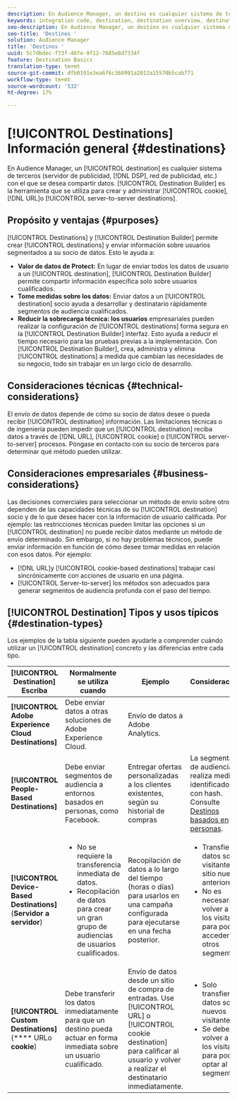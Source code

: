 ```yaml
---
description: En Audience Manager, un destino es cualquier sistema de terceros (servidor de publicidad, DSP, red de publicidad, etc.) con el que se desea compartir datos. El Generador de destinos es la herramienta que se utiliza para crear y administrar destinos de cookie, URL o servidor a servidor.
keywords: integration code, destination, destination overview, destination, destination, destination, destination, destination, destination, destination, destination, destination, destination, destination
seo-description: En Audience Manager, un destino es cualquier sistema de terceros (servidor de publicidad, DSP, red de publicidad, etc.) con el que se desea compartir datos. El Generador de destinos es la herramienta que se utiliza para crear y administrar destinos de cookie, URL o servidor a servidor.
seo-title: 'Destinos '
solution: Audience Manager
title: 'Destinos '
uuid: 5c7dbdec-f73f-46fe-9f12-7685e8d7334f
feature: Destination Basics
translation-type: tm+mt
source-git-commit: dfb0191e3ea6f6c360991a2012a15570b5cab771
workflow-type: tm+mt
source-wordcount: '532'
ht-degree: 17%

---
```



# [!UICONTROL Destinations] Información general {#destinations}

En Audience Manager, un [!UICONTROL destination] es cualquier sistema de terceros (servidor de publicidad, [!DNL DSP], red de publicidad, etc.) con el que se desea compartir datos. [!UICONTROL Destination Builder] es la herramienta que se utiliza para crear y administrar  [!UICONTROL cookie],  [!DNL URL]o  [!UICONTROL server-to-server destinations].

## Propósito y ventajas {#purposes}

<!-- c_destinations.xml -->

[!UICONTROL Destinations] y  [!UICONTROL Destination Builder] permite crear  [!UICONTROL destinations] y enviar información sobre usuarios segmentados a su socio de datos. Esto le ayuda a:

* **Valor de datos de Protect:** En lugar de enviar todos los datos de usuario a un  [!UICONTROL destination],  [!UICONTROL Destination Builder] permite compartir información específica solo sobre usuarios cualificados.
* **Tome medidas sobre los datos:** Enviar datos a un  [!UICONTROL destination] socio ayuda a desarrollar y destinatario rápidamente segmentos de audiencia cualificados.
* **Reducir la sobrecarga técnica: los usuarios** empresariales pueden realizar la configuración de  [!UICONTROL destinations] forma segura en la  [!UICONTROL Destination Builder] interfaz. Esto ayuda a reducir el tiempo necesario para las pruebas previas a la implementación. Con [!UICONTROL Destination Builder], crea, administra y elimina [!UICONTROL destinations] a medida que cambian las necesidades de su negocio, todo sin trabajar en un largo ciclo de desarrollo.

## Consideraciones técnicas {#technical-considerations}

<!-- destination-delivery-methods.xml -->

El envío de datos depende de cómo su socio de datos desee o pueda recibir [!UICONTROL destination] información. Las limitaciones técnicas o de ingeniería pueden impedir que un [!UICONTROL destination] reciba datos a través de [!DNL URL], [!UICONTROL cookie] o [!UICONTROL server-to-server] procesos. Póngase en contacto con su socio de terceros para determinar qué método pueden utilizar.

## Consideraciones empresariales {#business-considerations}

Las decisiones comerciales para seleccionar un método de envío sobre otro dependen de las capacidades técnicas de su [!UICONTROL destination] socio y de lo que desee hacer con la información de usuario calificada. Por ejemplo: las restricciones técnicas pueden limitar las opciones si un [!UICONTROL destination] no puede recibir datos mediante un método de envío determinado. Sin embargo, si no hay problemas técnicos, puede enviar información en función de cómo desee tomar medidas en relación con esos datos. Por ejemplo:

* [!DNL URL]y  [!UICONTROL cookie-based destinations] trabajar casi sincrónicamente con acciones de usuario en una página.
* [!UICONTROL Server-to-server] los métodos son adecuados para generar segmentos de audiencia profunda con el paso del tiempo.

## [!UICONTROL Destination] Tipos y usos típicos  {#destination-types}

Los ejemplos de la tabla siguiente pueden ayudarle a comprender cuándo utilizar un [!UICONTROL destination] concreto y las diferencias entre cada tipo.

| [!UICONTROL Destination] Escriba | Normalmente se utiliza cuando | Ejemplo | Consideraciones |
|--- |--- |--- |--- |
| **[!UICONTROL Adobe Experience Cloud Destinations]** | Debe enviar datos a otras soluciones de Adobe Experience Cloud. | Envío de datos a Adobe Analytics. |  |
| **[!UICONTROL People-Based Destinations]** | Debe enviar segmentos de audiencia a entornos basados en personas, como Facebook. | Entregar ofertas personalizadas a los clientes existentes, según su historial de compras | La segmentación de audiencias se realiza mediante identificadores con hash. Consulte [Destinos basados en personas](people-based-destinations-overview.md). |
| **[!UICONTROL Device-Based Destinations]** (**Servidor a servidor**) | <ul><li>No se requiere la transferencia inmediata de datos.</li><li>Recopilación de datos para crear un gran grupo de audiencias de usuarios cualificados.</li></ul> | Recopilación de datos a lo largo del tiempo (horas o días) para usarlos en una campaña configurada para ejecutarse en una fecha posterior. | <ul><li>Transfiere datos sobre visitantes del sitio nuevos y anteriores. </li><li>No es necesario volver a ver los visitantes para poder acceder a otros segmentos.</li></ul> |
| **[!UICONTROL Custom Destinations]** (**** URLo  **cookie**) | Debe transferir los datos inmediatamente para que un destino pueda actuar en forma inmediata sobre un usuario cualificado. | Envío de datos desde un sitio de compra de entradas. Use [!UICONTROL URL] o [!UICONTROL cookie destination] para calificar al usuario y volver a realizar el destinatario inmediatamente. | <ul><li>Solo transfiere datos sobre nuevos visitantes. </li><li>Se deben volver a ver los visitantes para poder optar al segmento.</li></ul> |
